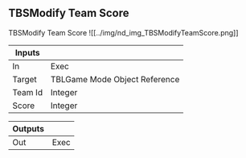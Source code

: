 ## TBSModify Team Score
TBSModify Team Score
![[../img/nd_img_TBSModifyTeamScore.png]]

|Inputs||
|--|--|
| In | Exec |
| Target | TBLGame Mode Object Reference |
| Team Id | Integer |
| Score | Integer |

|Outputs||
|--|--|
| Out | Exec |
